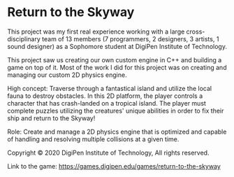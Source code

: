 # Return to the Skyway
This project was my first real experience working with a large cross-disciplinary team of 13 members (7 programmers, 2 designers, 3 artists, 1 sound designer) as a Sophomore student at DigiPen Institute of Technology.

This project saw us creating our own custom engine in C++ and building a game on top of it. Most of the work I did for this project was on creating and managing our custom 2D physics engine.

High concept: Traverse through a fantastical island and utilize the local fauna to destroy obstacles. In this 2D platform, the player controls a character that has crash-landed on a tropical island. 
The player must complete puzzles utilizing the creatures' unique abilities in order to fix their ship and return to the Skyway!

Role: Create and manage a 2D physics engine that is optimized and capable of handling and resolving multiple collisions at a given time.

Copyright © 2020 DigiPen Institute of Technology, All rights reserved.

Link to the game: https://games.digipen.edu/games/return-to-the-skyway
